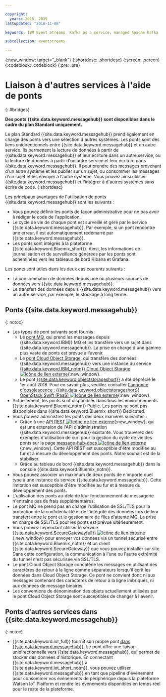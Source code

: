 ```yaml
---

copyright:
  years: 2015, 2019
lastupdated: "2018-11-08"

keywords: IBM Event Streams, Kafka as a service, managed Apache Kafka

subcollection: eventstreams

---
```


{:new_window: target="_blank"}
{:shortdesc: .shortdesc}
{:screen: .screen}
{:codeblock: .codeblock}
{:pre: .pre}

# Liaison à d'autres services à l'aide de ponts
{: #bridges}

**Des ponts {{site.data.keyword.messagehub}} sont disponibles dans le cadre du plan Standard uniquement.**
<br/>

Le plan Standard {{site.data.keyword.messagehub}} prend également
en charge des ponts vers une sélection d'autres systèmes. Les ponts sont des liens unidirectionnels entre {{site.data.keyword.messagehub}} et un autre service. Ils
permettent la lecture de données à partir de {{site.data.keyword.messagehub}} et leur écriture dans un autre service, ou la lecture de données à partir d'un autre service
et leur écriture dans {{site.data.keyword.messagehub}}. Il
peut prendre des messages provenant d'un autre système et les publier sur un sujet,
ou consommer les messages d'un sujet et les envoyer à l'autre système. Vous pouvez ainsi
utiliser {{site.data.keyword.messagehub}} et l'intégrer à d'autres systèmes sans écrire de code.
{:shortdesc}

Les principaux avantages de l'utilisation de ponts {{site.data.keyword.messagehub}} sont les suivants :  

* Vous pouvez définir les ponts de façon administrative pour ne pas avoir à rédiger le code de l'application.
* Le cycle de vie de chaque pont est surveillé et géré par le service {{site.data.keyword.messagehub}}. Par exemple, si un pont rencontre une erreur, il est automatiquement redémarré par {{site.data.keyword.messagehub}}.
* Les ponts sont intégrés à la plateforme {{site.data.keyword.Bluemix_short}}. Ainsi, les informations de journalisation et de surveillance générées par les ponts sont acheminées vers les tableaux de bord Kibana et Grafana.

Les ponts sont utiles dans les deux cas courants suivants :

* La consommation de données depuis une ou plusieurs sources de données vers {{site.data.keyword.messagehub}}.
* Le transfert des données depuis {{site.data.keyword.messagehub}} vers un autre service, par exemple, le stockage à long terme.

## Ponts {{site.data.keyword.messagehub}}
{: notoc}

* Les types de pont suivants sont fournis : 
  - Le [pont MQ](/docs/services/EventStreams?topic=eventstreams-mq_bridge), qui prend les messages depuis {{site.data.keyword.IBM}} MQ et les transfère vers un sujet dans {{site.data.keyword.messagehub}}. La prise en charge d'une gamme plus vaste de ponts est prévue à l'avenir.
  - Le [pont Cloud Object Storage](/docs/services/EventStreams?topic=eventstreams-cloud_object_storage_bridge), qui transfère des données {{site.data.keyword.messagehub}} vers une instance du service [{{site.data.keyword.IBM_notm}} Cloud Object Storage ![Icône de lien externe](../../icons/launch-glyph.svg "Icône de lien externe")](/docs/services/cloud-object-storage?topic=cloud-object-storage-about-ibm-cloud-object-storage){:new_window}. 
  - Le pont [{{site.data.keyword.objectstorageshort}}](/docs/services/EventStreams?topic=eventstreams-object_storage_bridge) a été déprécié le 1er août 2018. Pour en savoir plus, veuillez consulter [l'annonce d'obsolescence : {{site.data.keyword.objectstorageshort}} OpenStack Swift (PaaS) ![Icône de lien externe](../../icons/launch-glyph.svg "Icône de lien externe")](https://www.ibm.com/blogs/bluemix/2018/05/end-marketing-object-storage-openstack-swift-paas/){:new_window}.
* Actuellement, les ponts sont disponibles dans tous les environnements {{site.data.keyword.Bluemix_notm}} Public. Les ponts ne sont pas disponibles dans {{site.data.keyword.Bluemix_short}} Dedicated.
* Vous pouvez administrez les ponts des deux manières suivantes :
  - Grâce à une [API REST ![Icône de lien externe](../../icons/launch-glyph.svg "Icône de lien externe")](https://github.com/ibm-messaging/event-streams-docs){:new_window}, qui est une extension de l'API d'administration {{site.data.keyword.messagehub}} existante. Vous trouverez des exemples d'utilisation de curl pour la gestion du cycle de vie des ponts sur la page [message-hub-docs ![Icône de lien externe](../../icons/launch-glyph.svg "Icône de lien externe")](https://github.com/ibm-messaging/event-streams-docs){:new_window}. Cette API REST est susceptible d'être modifiée au fur et à mesure du développement des ponts. Notre souhait est de la stabiliser.
  - Grâce au tableau de bord {{site.data.keyword.messagehub}} dans la console {{site.data.keyword.Bluemix_notm}}.
* Vous pouvez associer un maximum de deux ponts de n'importe quel type à une instance du service {{site.data.keyword.messagehub}}. Cette limitation est susceptible d'être modifiée au fur et à mesure du développement des ponts.
* L'utilisation des ponts au-delà de leur fonctionnement de messagerie n'entraîne pas de frais supplémentaires.
* Le pont MQ ne prend pas en charge l'utilisation de SSL/TLS pour la protection de la confidentialité et de l'intégrité des données lors de leur transfert entre le pont et le gestionnaire de files d'attente MQ. La prise en charge de SSL/TLS pour les ponts est prévue ultérieurement. 
* Vous pouvez cependant utiliser le service [{{site.data.keyword.SecureGatewayfull}} ![Icône de lien externe](../../icons/launch-glyph.svg "Icône de lien externe")](/docs/services/SecureGateway?topic=securegateway-getting-started-with-sg#getting-started-with-sg){:new_window} pour envoyer vos données via un tunnel sécurisé entre {{site.data.keyword.Bluemix_notm}} et un client {{site.data.keyword.SecureGateway}} que vous pouvez installer sur site. Dans cette configuration, la communication à l'une ou l'autre extrémité du tunnel n'est pas sécurisée via SSL/TLS.
* Le pont Cloud Object Storage concatène les messages en utilisant des caractères de retour à la ligne comme séparateurs lorsqu'il écrit les
données dans Cloud Object Storage. Ce pont ne convient donc ni aux messages contenant des caractères de retour à la ligne imbriqués, ni aux données de message binaires.
* Les conventions de dénomination des objets actuellement utilisées par le pont Cloud Object Storage sont susceptibles de changer à l'avenir.

## Ponts d'autres services dans {{site.data.keyword.messagehub}}
{: notoc}

* {{site.data.keyword.iot_full}} fournit son propre pont [ dans {{site.data.keyword.messagehub}}](/docs/services/EventStreams?topic=eventstreams-consuming_messages). Le pont offre une liaison unidirectionnelle vers {{site.data.keyword.messagehub}}, qui permet de stocker des données d'historique. En connectant {{site.data.keyword.messagehub}} à {{site.data.keyword.iot_short_notm}}, vous pouvez utiliser {{site.data.keyword.messagehub}} en tant que pipeline d'événement pour consommer vos événements de périphérique depuis la plateforme Watson IoT Platform et rendre les événements disponibles en temps réel pour le reste de la plateforme. 


